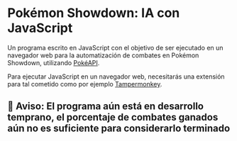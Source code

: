 # Pokémon Showdown: IA con JavaScript
Un programa escrito en JavaScript con el objetivo de ser ejecutado en un navegador web para la automatización de combates en Pokémon Showdown, utilizando <a href="https://pokeapi.co/">PokéAPI</a>.<br/>

Para ejecutar JavaScript en un navegador web, necesitarás una extensión para tal cometido como por ejemplo <a href="https://www.tampermonkey.net/">Tampermonkey</a>.

## 🔧 Aviso: El programa aún está en desarrollo temprano, el porcentaje de combates ganados aún no es suficiente para considerarlo terminado
